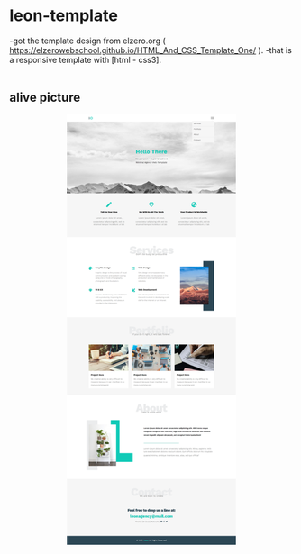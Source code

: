 # leon-template
-got the template design from elzero.org ( https://elzerowebschool.github.io/HTML_And_CSS_Template_One/ ).
-that is a responsive template with [html - css3].
<br>
<br>
## alive picture
<img
  src="live.png"
  alt="Alt text"
  title="template live"
  style="display: block; margin: 0 auto; max-width: 300px">